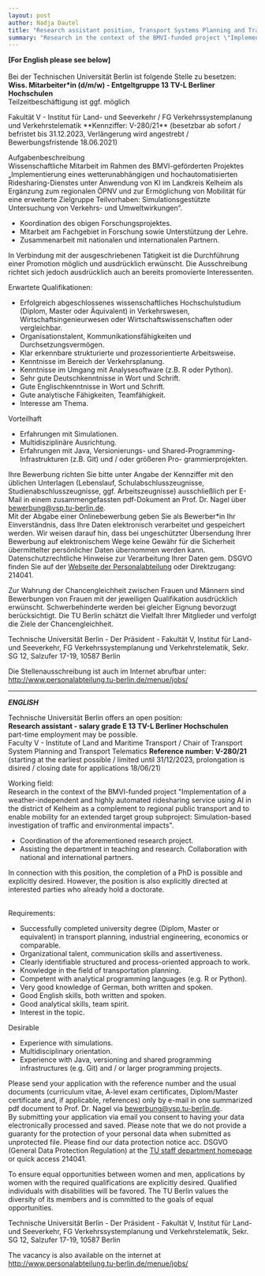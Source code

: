 ```yaml
---
layout: post
author: Nadja Dautel
title: "Research assistant position, Transport Systems Planning and Transport Telematics, TU Berlin"
summary: "Research in the context of the BMVI-funded project \"Implementation of a weather-independent and highly automated ridesharing service using AI in the district of Kelheim as a complement to regional public transport and to enable mobility for an extended target group subproject: Simulation-based investigation of traffic and environmental impacts.\""
---
```

**[For English please see below]** <br>
<br>
Bei der Technischen Universität Berlin ist folgende Stelle zu besetzen:  <br>
**Wiss. Mitarbeiter*in (d/m/w) - Entgeltgruppe 13 TV-L Berliner Hochschulen**  <br>
Teilzeitbeschäftigung ist ggf. möglich  <br>
<p> Fakultät V - Institut für Land- und Seeverkehr / FG Verkehrssystemplanung und Verkehrstelematik **Kennziffer: V-280/21** (besetzbar ab sofort / befristet bis 31.12.2023, Verlängerung wird angestrebt / Bewerbungsfristende 18.06.2021)  </p>

Aufgabenbeschreibung  <br> 
Wissenschaftliche Mitarbeit im Rahmen des BMVI-geförderten Projektes „Implementierung eines wetterunabhängigen und hochautomatisierten Ridesharing-Dienstes unter Anwendung von KI im Landkreis Kelheim als Ergänzung zum regionalen ÖPNV und zur Ermöglichung von Mobilität für eine erweiterte Zielgruppe Teilvorhaben: Simulationsgestützte Untersuchung von Verkehrs- und Umweltwirkungen“. 

<ul>
<li> Koordination des obigen Forschungsprojektes. </li>
<li> Mitarbeit am Fachgebiet in Forschung sowie Unterstützung der Lehre. </li>
<li> Zusammenarbeit mit nationalen und internationalen Partnern. </li>
</ul>

In Verbindung mit der ausgeschriebenen Tätigkeit ist die Durchführung einer Promotion möglich und ausdrücklich erwünscht. Die Ausschreibung richtet sich jedoch ausdrücklich auch an bereits promovierte Interessenten.

Erwartete Qualifikationen:  <br>
<ul>
<li>Erfolgreich abgeschlossenes wissenschaftliches Hochschulstudium (Diplom, Master oder Äquivalent) in Verkehrswesen, Wirtschaftsingenieurwesen oder Wirtschaftswissenschaften oder vergleichbar.  </li>
<li> Organisationstalent, Kommunikationsfähigkeiten und Durchsetzungsvermögen. </li>
<li> Klar erkennbare strukturierte und prozessorientierte Arbeitsweise.  </li>
<li> Kenntnisse im Bereich der Verkehrsplanung.   </li>
<li> Kenntnisse im Umgang mit Analysesoftware (z.B. R oder Python).   </li>
<li> Sehr gute Deutschkenntnisse in Wort und Schrift.   </li>
<li> Gute Englischkenntnisse in Wort und Schrift.   </li>
<li> Gute analytische Fähigkeiten, Teamfähigkeit.    </li>
<li> Interesse am Thema.  </li>
</ul>

Vorteilhaft <br>
<ul>
<li> Erfahrungen mit Simulationen. </li>
<li> Multidisziplinäre Ausrichtung. </li>
<li> Erfahrungen mit Java, Versionierungs- und Shared-Programming-Infrastrukturen (z.B. Git) und / oder größeren Pro- grammierprojekten. </li>
</ul>

Ihre Bewerbung richten Sie bitte unter Angabe der Kennziffer mit den üblichen Unterlagen (Lebenslauf, Schulabschlusszeugnisse, Studienabschlusszeugnisse, ggf. Arbeitszeugnisse) ausschließlich per E-Mail in einem zusammengefassten pdf-Dokument an Prof. Dr. Nagel über bewerbung@vsp.tu-berlin.de.  <br>
Mit der Abgabe einer Onlinebewerbung geben Sie als Bewerber*in Ihr Einverständnis, dass Ihre Daten elektronisch verarbeitet und gespeichert werden. Wir weisen darauf hin, dass bei ungeschützter Übersendung Ihrer Bewerbung auf elektronischem Wege keine Gewähr für die Sicherheit übermittelter persönlicher Daten übernommen werden kann. Datenschutzrechtliche Hinweise zur Verarbeitung Ihrer Daten gem. DSGVO finden Sie auf der [Webseite der Personalabteilung](https://www.abt2-t.tu-berlin.de/menue/themen_a_z/datenschutzerklaerung/) oder Direktzugang: 214041. <br>

Zur Wahrung der Chancengleichheit zwischen Frauen und Männern sind Bewerbungen von Frauen mit der jeweiligen Qualifikation ausdrücklich erwünscht. Schwerbehinderte werden bei gleicher Eignung bevorzugt berücksichtigt. Die TU Berlin schätzt die Vielfalt Ihrer Mitglieder und verfolgt die Ziele der Chancengleichheit.

Technische Universität Berlin - Der Präsident - Fakultät V, Institut für Land- und Seeverkehr, FG Verkehrssystemplanung und Verkehrstelematik, Sekr. SG 12, Salzufer 17-19, 10587 Berlin

Die Stellenausschreibung ist auch im Internet abrufbar unter: <br>
http://www.personalabteilung.tu-berlin.de/menue/jobs/

<hr>

***ENGLISH*** 

Technische Universität Berlin offers an open position:  <br>
**Research assistant - salary grade E 13 TV-L Berliner Hochschulen**  <br>
part-time employment may be possible.  <br>
Faculty V - Institute of Land and Maritime Transport / Chair of Transport System Planning and Transport Telematics
**Reference number: V-280/21** (starting at the earliest possible / limited until 31/12/2023, prolongation is disired / closing date for applications 18/06/21)  <br> 

Working field: <br>
Research in the context of the BMVI-funded project "Implementation of a weather-independent and highly automated ridesharing service using AI in the district of Kelheim as a complement to regional public transport and to enable mobility for an extended target group subproject: Simulation-based investigation of traffic and environmental impacts".

<ul>
<li> Coordination of the aforementioned research project. </li>
<li> Assisting the department in teaching and research. Collaboration with national and international partners. </li>
</ul>
In connection with this position, the completion of a PhD is possible and explicitly desired. However, the position is also explicitly directed at interested parties who already hold a doctorate. <br>
<br>

Requirements:
<ul>
<li> Successfully completed university degree (Diplom, Master or equivalent) in transport planning, industrial engineering, economics or comparable. </li>
<li> Organizational talent, communication skills and assertiveness. </li>
<li> Clearly identifiable structured and process-oriented approach to work. </li>
<li> Knowledge in the field of transportation planning. </li>
<li> Competent with analytical programming languages (e.g. R or Python). </li> 
<li> Very good knowledge of German, both written and spoken. </li>
<li> Good English skills, both written and spoken. </li>
<li> Good analytical skills, team spirit. </li>
<li> Interest in the topic. </li>
</ul>


Desirable
<ul>
<li> Experience with simulations. </li>
<li> Multidisciplinary orientation. </li>
<li> Experience with Java, versioning and shared programming infrastructures (e.g. Git) and / or larger programming projects. </li>
</ul>

Please send your application with the reference number and the usual documents (curriculum vitae, A-level exam certificates, Diplom/Master certificate and, if applicable, references) only by e-mail in one summarized pdf document to Prof. Dr. Nagel via bewerbung@vsp.tu-berlin.de. <br>
By submitting your application via email you consent to having your data electronically processed and saved. Please note that we do not provide a guaranty for the protection of your personal data when submitted as unprotected file. Please find our data protection notice acc. DSGVO (General Data Protection Regulation) at the [TU staff department homepage](https://www.abt2-t.tu-berlin.de/menue/themen_a_z/datenschutzerklaerung/) or quick access 214041. 

To ensure equal opportunities between women and men, applications by women with the required qualifications are explicitly desired. Qualified individuals with disabilities will be favored. The TU Berlin values the diversity of its members and is committed to the goals of equal opportunities.

Technische Universität Berlin - Der Präsident - Fakultät V, Institut für Land- und Seeverkehr, FG Verkehrssystemplanung und Verkehrstelematik, Sekr. SG 12, Salzufer 17-19, 10587 Berlin <br> 

The vacancy is also available on the internet at 
http://www.personalabteilung.tu-berlin.de/menue/jobs/
